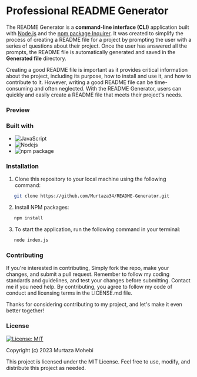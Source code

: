 # Professional README Generator

The README Generator is a **command-line interface (CLI)** application built with [Node.js](https://nodejs.org/en/) and the [npm package Inquirer](https://www.npmjs.com/package/inquirer). It was created to simplify the process of creating a README file for a project by prompting the user with a series of questions about their project. Once the user has answered all the prompts, the README file is automatically generated and saved in the **Generated file** directory.

Creating a good README file is important as it provides critical information about the project, including its purpose, how to install and use it, and how to contribute to it. However, writing a good README file can be time-consuming and often neglected. With the README Generator, users can quickly and easily create a README file that meets their project's needs.

### Preview
### Built with

* ![JavaScript](https://img.shields.io/badge/JavaScript-323330?style=for-the-badge&logo=javascript&logoColor=F7DF1E)
* ![Nodejs](https://img.shields.io/badge/Node.js-339933?style=for-the-badge&logo=nodedotjs&logoColor=white)
* ![npm package](https://img.shields.io/badge/npm-CB3837?style=for-the-badge&logo=npm&logoColor=white)

### Installation

1. Clone this repository to your local machine using the following command:

```sh
   git clone https://github.com/Murtaza34/README-Generator.git
```

2. Install NPM packages:

```sh
   npm install
```

3. To start the application, run the following command in your terminal:

```sh
   node index.js
```

### Contributing

If you're interested in contributing, Simply fork the repo, make your changes, and submit a pull request. Remember to follow my coding standards and guidelines, and test your changes before submitting. Contact me if you need help. By contributing, you agree to follow my code of conduct and licensing terms in the LICENSE.md file.

Thanks for considering contributing to my project, and let's make it even better together!

### License

[![License: MIT](https://img.shields.io/badge/License-MIT-yellow.svg)](https://opensource.org/licenses/MIT)


Copyright (c) 2023 Murtaza Mohebi

This project is licensed under the MIT License. Feel free to use, modify, and distribute this project as needed.

